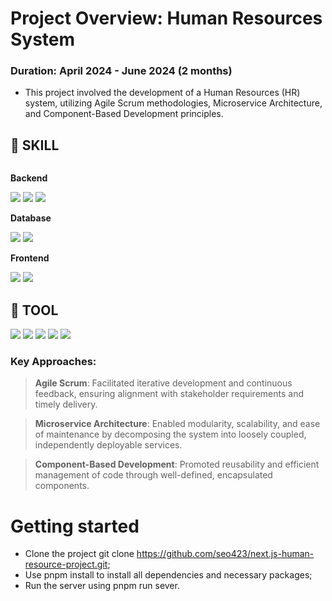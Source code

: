 # Project Overview: Human Resources System
### Duration: April 2024 - June 2024 (2 months)

* This project involved the development of a Human Resources (HR) system, utilizing Agile Scrum methodologies, Microservice Architecture, and Component-Based Development principles.

## 🔨 SKILL
<div style="display:flex; flex-direction:column; align-items:flex-start;">
    <!-- Backend -->
    <p><strong>Backend</strong></p>
    <div>
        <img src="https://img.shields.io/badge/Java-007396?style=for-the-badge&logo=Java&logoColor=white"> 
        <img src="https://img.shields.io/badge/MyBatis-000000?style=for-the-badge&logo=MyBatis&logoColor=white">
        <img src="https://img.shields.io/badge/Jpa-000000?style=for-the-badge&logo=Jpa&logoColor=yellow">
    </div>
    <!-- Database -->
    <p><strong>Database</strong></p>
    <div>
        <img src="https://img.shields.io/badge/oracle-F80000?style=for-the-badge&logo=Oracle&logoColor=white">
        <img src="https://img.shields.io/badge/PL/SQL-F80000?style=for-the-badge&logo=PL/SQL&logoColor=white"> 
    </div>
    <!-- Frontend -->
    <p><strong>Frontend</strong></p>
    <div>
        <img src="https://img.shields.io/badge/typescript-3178C6?style=flat-square&logo=TypeScript&logoColor=white">
        <img src="https://img.shields.io/badge/Next.js-000000?style=flat&logo=CSS3&logoColor=white" />
    </div>
</div>

## 🔨 TOOL
<div style="display:flex; flex-direction:column; align-items:flex-start;">
    <div>
        <img src="https://img.shields.io/badge/visualstudiocode-007ACC?style=for-the-badge&logo=visualstudiocode&logoColor=white"> 
        <img src="https://img.shields.io/badge/intellijidea-000000?style=for-the-badge&logo=intellijidea&logoColor=white"> 
        <img src="https://img.shields.io/badge/github-181717?style=for-the-badge&logo=github&logoColor=white"> 
        <img src="https://img.shields.io/badge/notion-000000?style=for-the-badge&logo=notion&logoColor=white"> 
        <img src="https://img.shields.io/badge/microsoftexcel-217346?style=for-the-badge&logo=microsoftexcel&logoColor=white"> 
    </div>
</div>

### Key Approaches:

> **Agile Scrum**: Facilitated iterative development and continuous feedback, ensuring alignment with stakeholder requirements and timely delivery.

> **Microservice Architecture**: Enabled modularity, scalability, and ease of maintenance by decomposing the system into loosely coupled, independently deployable services.

> **Component-Based Development**: Promoted reusability and efficient management of code through well-defined, encapsulated components.


# Getting started
* Clone the project git clone https://github.com/seo423/next.js-human-resource-project.git;
* Use pnpm install to install all dependencies and necessary packages;
* Run the server using pnpm run sever.
